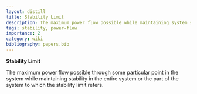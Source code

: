 ```yaml
---
layout: distill
title: Stability Limit
description: The maximum power flow possible while maintaining system stability.
tags: stability, power-flow
importance: 2
category: wiki
bibliography: papers.bib
---
```


**Stability Limit** <d-cite key="nerc2024glossary"></d-cite>

The maximum power flow possible through some particular point in the system while maintaining stability in the entire system or the part of the system to which the stability limit refers.
